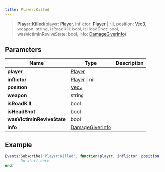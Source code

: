 ```yaml
---
title: Player:Killed
---
```


> **Player:Killed**(player: [Player](/vext/ref/server/type/player), inflictor: [Player](/vext/ref/server/type/player) \| nil, position: [Vec3](/vext/ref/shared/type/vec3), weapon: string, isRoadKill: bool, isHeadShot: bool, wasVictimInReviveState: bool, info: [DamageGiverInfo](/vext/ref/server/type/damagegiverinfo))

## Parameters

| Name | Type | Description |
| ---- | ---- | ----------- |
| **player** | [Player](/vext/ref/server/type/player) |  |
| **inflictor** | [Player](/vext/ref/server/type/player) \| nil |  |
| **position** | [Vec3](/vext/ref/shared/type/vec3) |  |
| **weapon** | string |  |
| **isRoadKill** | bool |  |
| **isHeadShot** | bool |  |
| **wasVictimInReviveState** | bool |  |
| **info** | [DamageGiverInfo](/vext/ref/server/type/damagegiverinfo) |  |

## Example

```lua
Events:Subscribe('Player:Killed', function(player, inflictor, position, weapon, isRoadKill, isHeadShot, wasVictimInReviveState, info)
    -- Do stuff here.
end)
```
